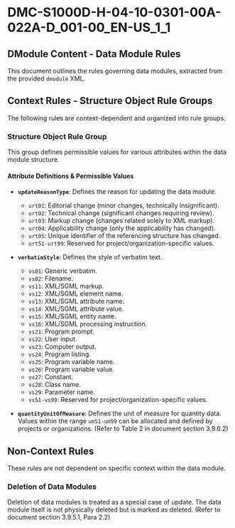 # DMC-S1000D-H-04-10-0301-00A-022A-D_001-00_EN-US_1_1

## DModule Content - Data Module Rules

This document outlines the rules governing data modules, extracted from the provided `dmodule` XML.

## Context Rules - Structure Object Rule Groups

The following rules are context-dependent and organized into rule groups.

### Structure Object Rule Group

This group defines permissible values for various attributes within the data module structure.

#### Attribute Definitions & Permissible Values

*   **`updateReasonType`**: Defines the reason for updating the data module.
    *   `urt01`: Editorial change (minor changes, technically insignificant).
    *   `urt02`: Technical change (significant changes requiring review).
    *   `urt03`: Markup change (changes related solely to XML markup).
    *   `urt04`: Applicability change (only the applicability has changed).
    *   `urt05`: Unique identifier of the referencing structure has changed.
    *   `urt51-urt99`: Reserved for project/organization-specific values.

*   **`verbatimStyle`**: Defines the style of verbatim text.
    *   `vs01`: Generic verbatim.
    *   `vs02`: Filename.
    *   `vs11`: XML/SGML markup.
    *   `vs12`: XML/SGML element name.
    *   `vs13`: XML/SGML attribute name.
    *   `vs14`: XML/SGML attribute value.
    *   `vs15`: XML/SGML entity name.
    *   `vs16`: XML/SGML processing instruction.
    *   `vs21`: Program prompt.
    *   `vs22`: User input.
    *   `vs23`: Computer output.
    *   `vs24`: Program listing.
    *   `vs25`: Program variable name.
    *   `vs26`: Program variable value.
    *   `vs27`: Constant.
    *   `vs28`: Class name.
    *   `vs29`: Parameter name.
    *   `vs51-vs99`: Reserved for project/organization-specific values.

*   **`quantityUnitOfMeasure`**: Defines the unit of measure for quantity data. Values within the range `um51-um99` can be allocated and defined by projects or organizations. (Refer to Table 2 in document section 3.9.6.2)

## Non-Context Rules

These rules are not dependent on specific context within the data module.

### Deletion of Data Modules

Deletion of data modules is treated as a special case of update. The data module itself is not physically deleted but is marked as deleted. (Refer to document section 3.9.5.1, Para 2.2)